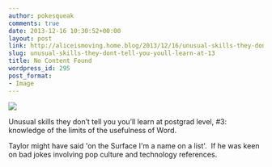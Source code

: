 ```yaml
---
author: pokesqueak
comments: true
date: 2013-12-16 10:30:52+00:00
layout: post
link: http://aliceismoving.home.blog/2013/12/16/unusual-skills-they-dont-tell-you-youll-learn-at-13/
slug: unusual-skills-they-dont-tell-you-youll-learn-at-13
title: No Content Found
wordpress_id: 295
post_format:
- Image
---
```


![](https://aliceismovinghome.files.wordpress.com/2018/12/tumblr_mxva6qh0Gi1t81nb0o1_1280.png)

Unusual skills they don’t tell you you’ll learn at postgrad level, #3: knowledge of the limits of the usefulness of Word.




Taylor might have said 'on the Surface I'm a name on a list'.  If he was keen on bad jokes involving pop culture and technology references.

